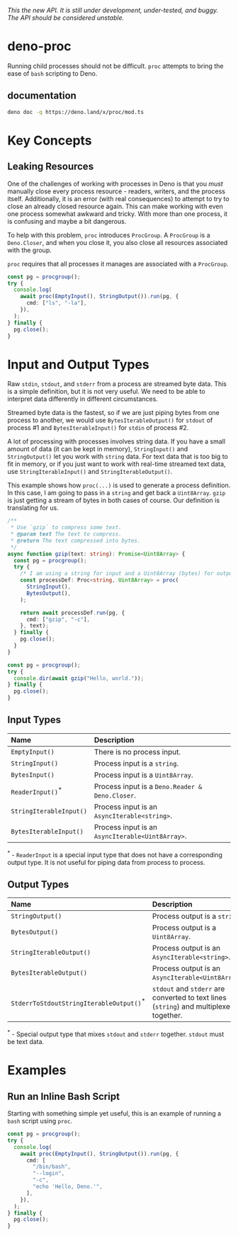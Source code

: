 _This the new API. It is still under development, under-tested, and buggy. The
API should be considered unstable._

# deno-proc

Running child processes should not be difficult. `proc` attempts to bring the
ease of `bash` scripting to Deno.

## documentation

```bash
deno doc -q https://deno.land/x/proc/mod.ts
```

# Key Concepts

## Leaking Resources

One of the challenges of working with processes in Deno is that you _must_
manually close every process resource - readers, writers, and the process
itself. Additionally, it is an error (with real consequences) to attempt to try
to close an already closed resource again. This can make working with even one
process somewhat awkward and tricky. With more than one process, it is confusing
and maybe a bit dangerous.

To help with this problem, `proc` introduces `ProcGroup`. A `ProcGroup` is a
`Deno.Closer`, and when you close it, you also close all resources associated
with the group.

`proc` requires that all processes it manages are associated with a `ProcGroup`.

```ts
const pg = procgroup();
try {
  console.log(
    await proc(EmptyInput(), StringOutput()).run(pg, {
      cmd: ["ls", "-la"],
    }),
  );
} finally {
  pg.close();
}
```

# Input and Output Types

Raw `stdin`, `stdout`, and `stderr` from a process are streamed byte data. This
is a simple definition, but it is not very useful. We need to be able to
interpret data differently in different circumstances.

Streamed byte data is the fastest, so if we are just piping bytes from one
process to another, we would use `BytesIterableOutput()` for `stdout` of process
#1 and `BytesIterableInput()` for `stdin` of process #2.

A lot of processing with processes involves string data. If you have a small
amount of data (it can be kept in memory), `StringInput()` and `StringOutput()`
let you work with `string` data. For text data that is too big to fit in memory,
or if you just want to work with real-time streamed text data, use
`StringIterableInput()` and `StringIterableOutput()`.

This example shows how `proc(...)` is used to generate a process definition. In
this case, I am going to pass in a `string` and get back a `Uint8Array`. `gzip`
is just getting a stream of bytes in both cases of course. Our definition is
translating for us.

```ts
/**
 * Use `gzip` to compress some text.
 * @param text The text to compress.
 * @return The text compressed into bytes.
 */
async function gzip(text: string): Promise<Uint8Array> {
  const pg = procgroup();
  try {
    /* I am using a string for input and a Uint8Array (bytes) for output. */
    const processDef: Proc<string, Uint8Array> = proc(
      StringInput(),
      BytesOutput(),
    );

    return await processDef.run(pg, {
      cmd: ["gzip", "-c"],
    }, text);
  } finally {
    pg.close();
  }
}

const pg = procgroup();
try {
  console.dir(await gzip("Hello, world."));
} finally {
  pg.close();
}
```

## Input Types

| Name                        | Description                                      |
| :-------------------------- | :----------------------------------------------- |
| `EmptyInput()`              | There is no process input.                       |
| `StringInput()`             | Process input is a `string`.                     |
| `BytesInput()`              | Process input is a `Uint8Array`.                 |
| `ReaderInput()`<sup>*</sup> | Process input is a `Deno.Reader & Deno.Closer`.  |
| `StringIterableInput()`     | Process input is an `AsyncIterable<string>`.     |
| `BytesIterableInput()`      | Process input is an `AsyncIterable<Uint8Array>`. |

<sup>*</sup> - `ReaderInput` is a special input type that does not have a
corresponding output type. It is not useful for piping data from process to
process.

## Output Types

| Name                                               | Description                                                                            |
| :------------------------------------------------- | :------------------------------------------------------------------------------------- |
| `StringOutput()`                                   | Process output is a `string`.                                                          |
| `BytesOutput()`                                    | Process output is a `Uint8Array`.                                                      |
| `StringIterableOutput()`                           | Process output is an `AsyncIterable<string>`.                                          |
| `BytesIterableOutput()`                            | Process output is an `AsyncIterable<Uint8Array>`.                                      |
| `StderrToStdoutStringIterableOutput()`<sup>*</sup> | `stdout` and `stderr` are converted to text lines (`string`) and multiplexed together. |

<sup>*</sup> - Special output type that mixes `stdout` and `stderr` together.
`stdout` must be text data.

# Examples

## Run an Inline Bash Script

Starting with something simple yet useful, this is an example of running a
`bash` script using `proc`.

```ts
const pg = procgroup();
try {
  console.log(
    await proc(EmptyInput(), StringOutput()).run(pg, {
      cmd: [
        "/bin/bash",
        "--login",
        "-c",
        "echo 'Hello, Deno.'",
      ],
    }),
  );
} finally {
  pg.close();
}
```
